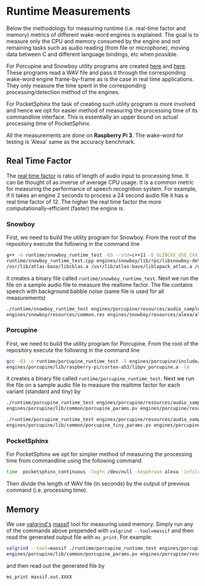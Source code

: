 # Runtime Measurements

Below the methodology for measuring runtime (i.e. real-time factor and memory) metrics of different wake-word engines is
explained. The goal is to measure only the CPU and memory consumed by the engine and not remaining tasks such as 
audio reading (from file or microphone), moving data between C and different language bindings, etc when possible.

For Porcupine and Snowboy utility programs are created [here](/runtime/porcupine_runtime_test.c) and
[here](/runtime/snowboy_runtime_test.cpp). These programs read a WAV file and pass it through the corresponding wake-word
engine frame-by-frame as is the case in real time applications. They only measure the time spent in the corresponding 
processing/detection method of the engines.

For PocketSphinx the task of creating such utility program is more involved and hence we opt for easier method of
measuring the processing time of its commandline interface. This is essentially an upper bound on actual processing time
of PocketSphinx.

All the measurements are done on **Raspberry Pi 3**. The wake-word for testing is 'Alexa' same as the accuracy benchmark.

## Real Time Factor

The [real time factor](http://enacademic.com/dic.nsf/enwiki/3796485) is ratio of length of audio input to processing time.
It can be thought of as inverse of average CPU usage. It is a common metric for measuring the performance of speech recognition system. For
example, if it takes an engine 2 seconds to process a 24 second audio file it has a real time factor of 12. The higher
the real time factor the more computationally-efficient (faster) the engine is.

### Snowboy

First, we need to build the utility program for Snowboy. From the root of the repository execute the following in the
command line

```bash
g++ -o runtime/snowboy_runtime_test -O3 --std=c++11 -D_GLIBCXX_USE_CXX11_ABI=0 -I engines/snowboy/include/ \
runtime/snowboy_runtime_test.cpp engines/snowboy/lib/rpi/libsnowboy-detect.a /usr/lib/atlas-base/libf77blas.a \
/usr/lib/atlas-base/libcblas.a /usr/lib/atlas-base/liblapack_atlas.a /usr/lib/atlas-base/libatlas.a
```

it creates a binary file called `runtime/snowboy_runtime_test`. Next we run the file on a sample audio file to measure
the realtime factor. The file contains speech with background babble noise (same file is used for all measurements)

```bash
./runtime/snowboy_runtime_test engines/porcupine/resources/audio_samples/multiple_keywords.wav \
engines/snowboy/resources/common.res engines/snowboy/resources/alexa/alexa-avs-sample-app/alexa.umdl
```

### Porcupine

First, we need to build the utility program for Porcupine. From the root of the repository execute the following in the
command line

```bash
gcc -O3 -o runtime/porcupine_runtime_test -I engines/porcupine/include/ runtime/porcupine_runtime_test.c \
engines/porcupine/lib/raspberry-pi/cortex-a53/libpv_porcupine.a -lm
```

it creates a binary file called `runtime/porcupine_runtime_test`. Next we run the file on a sample audio file to measure
the realtime factor for each variant (standard and tiny) by

```bash
./runtime/porcupine_runtime_test engines/porcupine/resources/audio_samples/multiple_keywords.wav \
engines/porcupine/lib/common/porcupine_params.pv engines/porcupine/resources/keyword_files/alexa_raspberrypi.ppn
```

```bash
./runtime/porcupine_runtime_test engines/porcupine/resources/audio_samples/multiple_keywords.wav \
engines/porcupine/lib/common/porcupine_tiny_params.pv engines/porcupine/resources/keyword_files/alexa_raspberrypi_tiny.ppn
```

### PocketSphinx

For PocketSphinx we opt for simpler method of measuring the processing time from commandline using the following command

```bash
time  pocketsphinx_continuous -logfn /dev/null -keyphrase alexa -infile engines/porcupine/resources/audio_samples/multiple_keywords.wav
```

Then divide the length of WAV file (in seconds) by the output of previous command (i.e. processing time). 

## Memory

We use [valgrind's](http://valgrind.org/) [massif](http://valgrind.org/docs/manual/ms-manual.html) tool for measuring used memory.
Simply run any of the commands above prepended with `valgrind --tool=massif` and then read the generated output file with
`ms_print`. For example:

```bash
valgrind --tool=massif ./runtime/porcupine_runtime_test engines/porcupine/resources/audio_samples/multiple_keywords.wav \
engines/porcupine/lib/common/porcupine_params.pv engines/porcupine/resources/keyword_files/alexa_raspberrypi.ppn
```

and then read out the generated file by

```bash
ms_print massif.out.XXXX
```
